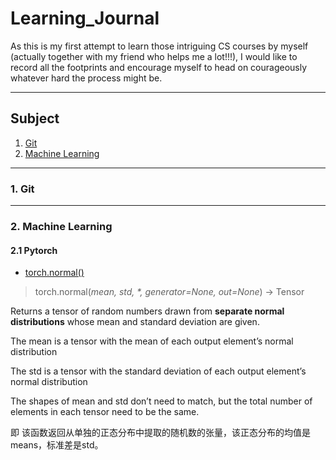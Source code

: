 # Learning_Journal <br>
As this is my first attempt to learn those intriguing CS courses by myself (actually together with my friend who helps me a lot!!!), I would like to record all the footprints and encourage myself to head on courageously whatever hard the process might be. <br>


----
## Subject
1. [Git](#jump1)
2. [Machine Learning](#jump2)

---
### <span id="jump1">1. Git</span>

---
### <span id="jump2">2. Machine Learning</span>

#### 2.1 Pytorch
*  [torch.normal()](https://pytorch.org/docs/stable/generated/torch.normal.html#torch.normal)<br>
>   torch.normal(*mean, std, \*, generator=None, out=None*) → Tensor <br>

Returns a tensor of random numbers drawn from **separate normal distributions** whose mean and standard deviation are given.

The mean is a tensor with the mean of each output element’s normal distribution

The std is a tensor with the standard deviation of each output element’s normal distribution

The shapes of mean and std don’t need to match, but the total number of elements in each tensor need to be the same.

即 该函数返回从单独的正态分布中提取的随机数的张量，该正态分布的均值是means，标准差是std。

